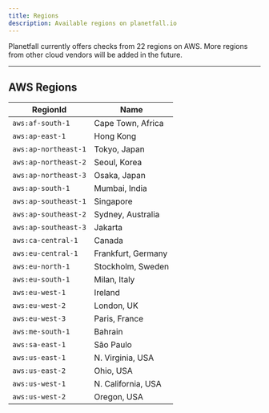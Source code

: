 ```yaml
---
title: Regions
description: Available regions on planetfall.io
---
```


Planetfall currently offers checks from 22 regions on AWS. 
More regions from other cloud vendors  will be added in the future.


---

## AWS Regions

| RegionId              | Name                  |
| --------------------- | --------------------- |
|`aws:af-south-1`        | Cape Town, Africa     |
|`aws:ap-east-1`         | Hong Kong             |
|`aws:ap-northeast-1`    | Tokyo, Japan          |
|`aws:ap-northeast-2`    | Seoul, Korea          |
|`aws:ap-northeast-3`    | Osaka, Japan          |
|`aws:ap-south-1`        | Mumbai, India         |
|`aws:ap-southeast-1`    | Singapore             |
|`aws:ap-southeast-2`    | Sydney, Australia     |
|`aws:ap-southeast-3`    | Jakarta               |
|`aws:ca-central-1`      | Canada                |
|`aws:eu-central-1`      | Frankfurt, Germany    |
|`aws:eu-north-1`        | Stockholm, Sweden     |
|`aws:eu-south-1`        | Milan, Italy          |
|`aws:eu-west-1`         | Ireland               |
|`aws:eu-west-2`         | London, UK            |
|`aws:eu-west-3`         | Paris, France         |
|`aws:me-south-1`        | Bahrain               |
|`aws:sa-east-1`         | São Paulo             |
|`aws:us-east-1`         | N. Virginia, USA      |
|`aws:us-east-2`         | Ohio, USA             |
|`aws:us-west-1`         | N. California, USA    |
|`aws:us-west-2`         | Oregon, USA           |
